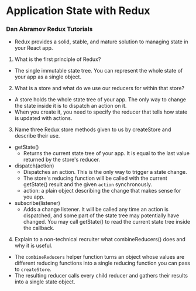 # Application State with Redux 

### Dan Abramov Redux Tutorials

- Redux provides a solid, stable, and mature solution to managing state in your React app. 
1. What is the first principle of Redux?
- The single immutable state tree. You can represent the whole state of your app as a single object. 

2. What is a store and what do we use our reducers for within that store?
- A store holds the whole state tree of your app. The only way to change the state inside it is to dispatch an action on it. 
- When you create it, you need to specify the reducer that tells how state is updated with actions. 

3. Name three Redux store methods given to us by createStore and describe their use.
- getState()
    - Returns the current state tree of your app. It is equal to the last value returned by the store's reducer. 
- dispatch(action)
    - Dispatches an action. This is the only way to trigger a state change. 
    - The store's reducing function will be called with the current getState() result and the given `action` synchronously. 
    - action: a plain object describing the change that makes sense for you app. 
- subscribe(listener)
    - Adds a change listener. It will be called any time an action is dispatched, and some part of the state tree may potentially have changed. You may call getState() to read the current state tree inside the callback. 

4. Explain to a non-technical recruiter what combineReducers() does and why it is useful.
- The `combineReducers` helper function turns an object whose values are different reducing functions into a single reducing function you can pass to `createStore`. 
- The resulting reducer calls every child reducer and gathers their results into a single state object. 